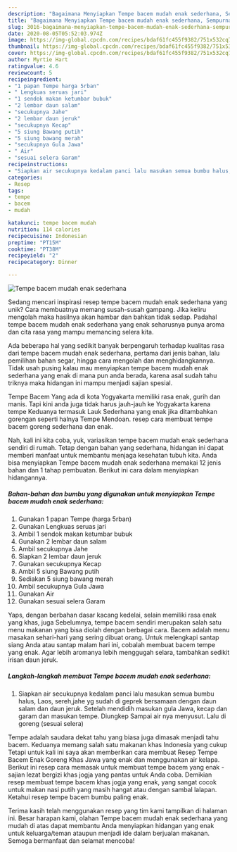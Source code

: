```yaml
---
description: "Bagaimana Menyiapkan Tempe bacem mudah enak sederhana, Sempurna"
title: "Bagaimana Menyiapkan Tempe bacem mudah enak sederhana, Sempurna"
slug: 3016-bagaimana-menyiapkan-tempe-bacem-mudah-enak-sederhana-sempurna
date: 2020-08-05T05:52:03.974Z
image: https://img-global.cpcdn.com/recipes/bdaf61fc455f9382/751x532cq70/tempe-bacem-mudah-enak-sederhana-foto-resep-utama.jpg
thumbnail: https://img-global.cpcdn.com/recipes/bdaf61fc455f9382/751x532cq70/tempe-bacem-mudah-enak-sederhana-foto-resep-utama.jpg
cover: https://img-global.cpcdn.com/recipes/bdaf61fc455f9382/751x532cq70/tempe-bacem-mudah-enak-sederhana-foto-resep-utama.jpg
author: Myrtie Hart
ratingvalue: 4.6
reviewcount: 5
recipeingredient:
- "1 papan Tempe harga 5rban"
- " Lengkuas seruas jari"
- "1 sendok makan ketumbar bubuk"
- "2 lembar daun salam"
- "secukupnya Jahe"
- "2 lembar daun jeruk"
- "secukupnya Kecap"
- "5 siung Bawang putih"
- "5 siung bawang merah"
- "secukupnya Gula Jawa"
- " Air"
- "sesuai selera Garam"
recipeinstructions:
- "Siapkan air secukupnya kedalam panci lalu masukan semua bumbu halus, Laos, sereh,jahe yg sudah di geprek bersamaan dengan daun salam dan daun jeruk. Setelah mendidih masukan gula Jawa, kecap dan garam dan masukan tempe. Diungkep Sampai air nya menyusut. Lalu di goreng (sesuai selera)"
categories:
- Resep
tags:
- tempe
- bacem
- mudah

katakunci: tempe bacem mudah 
nutrition: 114 calories
recipecuisine: Indonesian
preptime: "PT15M"
cooktime: "PT38M"
recipeyield: "2"
recipecategory: Dinner

---
```



![Tempe bacem mudah enak sederhana](https://img-global.cpcdn.com/recipes/bdaf61fc455f9382/751x532cq70/tempe-bacem-mudah-enak-sederhana-foto-resep-utama.jpg)

Sedang mencari inspirasi resep tempe bacem mudah enak sederhana yang unik? Cara membuatnya memang susah-susah gampang. Jika keliru mengolah maka hasilnya akan hambar dan bahkan tidak sedap. Padahal tempe bacem mudah enak sederhana yang enak seharusnya punya aroma dan cita rasa yang mampu memancing selera kita.

Ada beberapa hal yang sedikit banyak berpengaruh terhadap kualitas rasa dari tempe bacem mudah enak sederhana, pertama dari jenis bahan, lalu pemilihan bahan segar, hingga cara mengolah dan menghidangkannya. Tidak usah pusing kalau mau menyiapkan tempe bacem mudah enak sederhana yang enak di mana pun anda berada, karena asal sudah tahu triknya maka hidangan ini mampu menjadi sajian spesial.

Tempe Bacem Yang ada di kota Yogyakarta memiliki rasa enak, gurih dan manis. Tapi kini anda juga tidak harus jauh-jauh ke Yogyakarta karena tempe Keduanya termasuk Lauk Sederhana yang enak jika ditambahkan gorengan seperti halnya Tempe Mendoan. resep cara membuat tempe bacem goreng sederhana dan enak.


Nah, kali ini kita coba, yuk, variasikan tempe bacem mudah enak sederhana sendiri di rumah. Tetap dengan bahan yang sederhana, hidangan ini dapat memberi manfaat untuk membantu menjaga kesehatan tubuh kita. Anda bisa menyiapkan Tempe bacem mudah enak sederhana memakai 12 jenis bahan dan 1 tahap pembuatan. Berikut ini cara dalam menyiapkan hidangannya.

<!--inarticleads1-->

##### Bahan-bahan dan bumbu yang digunakan untuk menyiapkan Tempe bacem mudah enak sederhana:

1. Gunakan 1 papan Tempe (harga 5rban)
1. Gunakan  Lengkuas seruas jari
1. Ambil 1 sendok makan ketumbar bubuk
1. Gunakan 2 lembar daun salam
1. Ambil secukupnya Jahe
1. Siapkan 2 lembar daun jeruk
1. Gunakan secukupnya Kecap
1. Ambil 5 siung Bawang putih
1. Sediakan 5 siung bawang merah
1. Ambil secukupnya Gula Jawa
1. Gunakan  Air
1. Gunakan sesuai selera Garam


Yaps, dengan berbahan dasar kacang kedelai, selain memiliki rasa enak yang khas, juga Sebelumnya, tempe bacem sendiri merupakan salah satu menu makanan yang bisa diolah dengan berbagai cara. Bacem adalah menu masakan sehari-hari yang sering dibuat orang. Untuk melengkapi santap siang Anda atau santap malam hari ini, cobalah membuat bacem tempe yang enak. Agar lebih aromanya lebih menggugah selara, tambahkan sedikit irisan daun jeruk. 

<!--inarticleads2-->

##### Langkah-langkah membuat Tempe bacem mudah enak sederhana:

1. Siapkan air secukupnya kedalam panci lalu masukan semua bumbu halus, Laos, sereh,jahe yg sudah di geprek bersamaan dengan daun salam dan daun jeruk. Setelah mendidih masukan gula Jawa, kecap dan garam dan masukan tempe. Diungkep Sampai air nya menyusut. Lalu di goreng (sesuai selera)


Tempe adalah saudara dekat tahu yang biasa juga dimasak menjadi tahu bacem. Keduanya memang salah satu makanan khas Indonesia yang cukup Tetapi untuk kali ini saya akan memberikan cara membuat Resep Tempe Bacem Enak Goreng Khas Jawa yang enak dan menggunakan air kelapa. Berikut ini resep cara memasak untuk membuat tempe bacem yang enak - sajian lezat bergizi khas jogja yang pantas untuk Anda coba. Demikian resep membuat tempe bacem khas jogja yang enak, yang sangat cocok untuk makan nasi putih yang masih hangat atau dengan sambal lalapan. Ketahui resep tempe bacem bumbu paling enak. 

Terima kasih telah menggunakan resep yang tim kami tampilkan di halaman ini. Besar harapan kami, olahan Tempe bacem mudah enak sederhana yang mudah di atas dapat membantu Anda menyiapkan hidangan yang enak untuk keluarga/teman ataupun menjadi ide dalam berjualan makanan. Semoga bermanfaat dan selamat mencoba!
